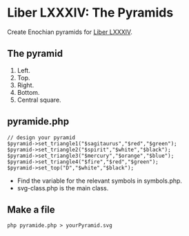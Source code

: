 Liber LXXXIV: The Pyramids
==========================

Create Enochian pyramids for [Liber LXXXIV](https://hermetic.com/crowley/libers/lib84).

## The pyramid

1. Left.
2. Top.
3. Right.
4. Bottom.
5. Central square.

## pyramide.php

~~~~
// design your pyramid
$pyramid->set_triangle1("$sagitaurus","$red","$green");
$pyramid->set_triangle2("$spirit","$white","$black"); 
$pyramid->set_triangle3("$mercury","$orange","$blue");
$pyramid->set_triangle4("$fire","$red","$green"); 
$pyramid->set_top("D","$white","$black");
~~~~

* Find the variable for the relevant symbols in symbols.php.
* svg-class.php is the main class.

## Make a file

~~~~
php pyramide.php > yourPyramid.svg
~~~~


